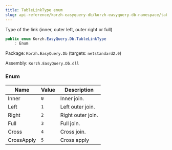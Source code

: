 ```yaml
---
title: TableLinkType enum
slug: api-reference/korzh-easyquery-db/korzh-easyquery-db-namespace/tablelinktype-enum
---
```

Type of the link (inner, outer left, outer right or full)
```csharp
public enum Korzh.EasyQuery.Db.TableLinkType
    : Enum

```
Package: `Korzh.EasyQuery.Db` (targets: `netstandard2.0`)

Assembly: `Korzh.EasyQuery.Db.dll`

### Enum

| Name | Value | Description | 
| --- | --- | --- | 
| Inner | `0` | Inner join. | 
| Left | `1` | Left outer join. | 
| Right | `2` | Right outer join. | 
| Full | `3` | Full join. | 
| Cross | `4` | Cross join. | 
| CrossApply | `5` | Cross apply |